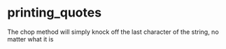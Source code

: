 # printing_quotes

The chop method will simply knock off the last character of the 
string, no matter what it is
